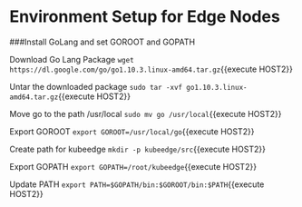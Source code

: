 # Environment Setup for Edge Nodes

###Install GoLang and set GOROOT and GOPATH

Download Go Lang Package
`wget https://dl.google.com/go/go1.10.3.linux-amd64.tar.gz`{{execute HOST2}}

Untar the downloaded package
`sudo tar -xvf go1.10.3.linux-amd64.tar.gz`{{execute HOST2}}

Move go to the path /usr/local
`sudo mv go /usr/local`{{execute HOST2}}

Export GOROOT
`export GOROOT=/usr/local/go`{{execute HOST2}}

Create path for kubeedge
`mkdir -p kubeedge/src`{{execute HOST2}}

Export GOPATH
`export GOPATH=/root/kubeedge`{{execute HOST2}}

Update PATH 
`export PATH=$GOPATH/bin:$GOROOT/bin:$PATH`{{execute HOST2}}
